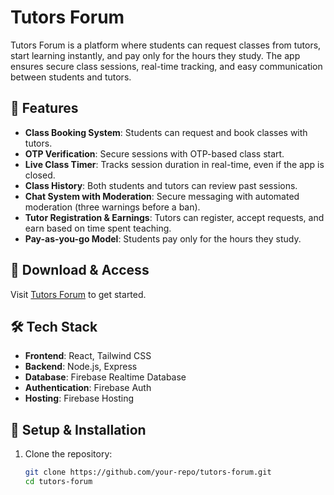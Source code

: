 # Tutors Forum  

Tutors Forum is a platform where students can request classes from tutors, start learning instantly, and pay only for the hours they study. The app ensures secure class sessions, real-time tracking, and easy communication between students and tutors.  

## 🚀 Features  
- **Class Booking System**: Students can request and book classes with tutors.  
- **OTP Verification**: Secure sessions with OTP-based class start.  
- **Live Class Timer**: Tracks session duration in real-time, even if the app is closed.  
- **Class History**: Both students and tutors can review past sessions.  
- **Chat System with Moderation**: Secure messaging with automated moderation (three warnings before a ban).  
- **Tutor Registration & Earnings**: Tutors can register, accept requests, and earn based on time spent teaching.  
- **Pay-as-you-go Model**: Students pay only for the hours they study.  

## 📲 Download & Access  
Visit [Tutors Forum](https://tutorsforum.in) to get started.  

## 🛠️ Tech Stack  
- **Frontend**: React, Tailwind CSS  
- **Backend**: Node.js, Express  
- **Database**: Firebase Realtime Database  
- **Authentication**: Firebase Auth  
- **Hosting**: Firebase Hosting  

## 📖 Setup & Installation  
1. Clone the repository:  
   ```sh
   git clone https://github.com/your-repo/tutors-forum.git
   cd tutors-forum
